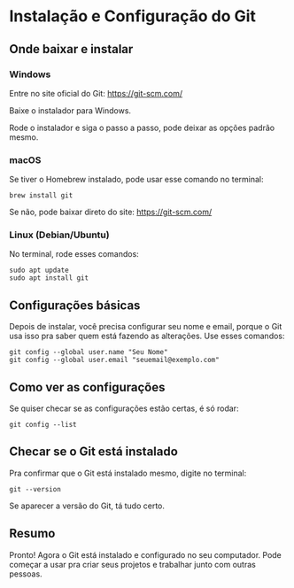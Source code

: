 # Instalação e Configuração do Git

## Onde baixar e instalar

### Windows

Entre no site oficial do Git: https://git-scm.com/

Baixe o instalador para Windows.

Rode o instalador e siga o passo a passo, pode deixar as opções padrão mesmo.

### macOS

Se tiver o Homebrew instalado, pode usar esse comando no terminal:

```
brew install git
```

Se não, pode baixar direto do site: https://git-scm.com/

### Linux (Debian/Ubuntu)

No terminal, rode esses comandos:

```
sudo apt update  
sudo apt install git
```

## Configurações básicas

Depois de instalar, você precisa configurar seu nome e email, porque o Git usa isso pra saber quem está fazendo as alterações. Use esses comandos:

```
git config --global user.name "Seu Nome"  
git config --global user.email "seuemail@exemplo.com"
```

## Como ver as configurações

Se quiser checar se as configurações estão certas, é só rodar:

```
git config --list
```

## Checar se o Git está instalado

Pra confirmar que o Git está instalado mesmo, digite no terminal:

```
git --version
```

Se aparecer a versão do Git, tá tudo certo.

## Resumo

Pronto! Agora o Git está instalado e configurado no seu computador. Pode começar a usar pra criar seus projetos e trabalhar junto com outras pessoas.

<!-- Linha adicionada para registrar alteração -->
